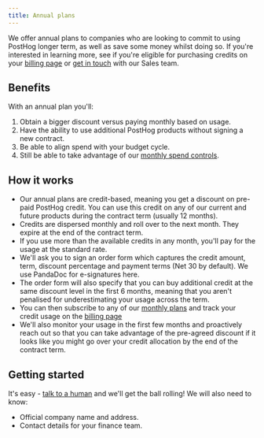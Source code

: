 ```yaml
---
title: Annual plans
---
```


We offer annual plans to companies who are looking to commit to using PostHog longer term, as well as save some money whilst doing so.  If you're interested in learning more, see if you're eligible for purchasing credits on your [billing page](http://app.posthog.com/organization/billing) or [get in touch](/talk-to-a-human) with our Sales team.

## Benefits

With an annual plan you'll:

1. Obtain a bigger discount versus paying monthly based on usage.
2. Have the ability to use additional PostHog products without signing a new contract.
3. Be able to align spend with your budget cycle.
4. Still be able to take advantage of our [monthly spend controls](/docs/billing/estimating-usage-costs).

## How it works

* Our annual plans are credit-based, meaning you get a discount on pre-paid PostHog credit.  You can use this credit on any of our current and future products during the contract term (usually 12 months).
* Credits are dispersed monthly and roll over to the next month. They expire at the end of the contract term.
* If you use more than the available credits in any month, you'll pay for the usage at the standard rate. 
* We'll ask you to sign an order form which captures the credit amount, term, discount percentage and payment terms (Net 30 by default).  We use PandaDoc for e-signatures here.
* The order form will also specify that you can buy additional credit at the same discount level in the first 6 months, meaning that you aren't penalised for underestimating your usage across the term.
* You can then subscribe to any of our [monthly plans](/pricing) and track your credit usage on the [billing page](https://app.posthog.com/organization/billing)
* We'll also monitor your usage in the first few months and proactively reach out so that you can take advantage of the pre-agreed discount if it looks like you might go over your credit allocation by the end of the contract term.

## Getting started

It's easy - [talk to a human](/talk-to-a-human) and we'll get the ball rolling!  We will also need to know:

* Official company name and address.
* Contact details for your finance team.